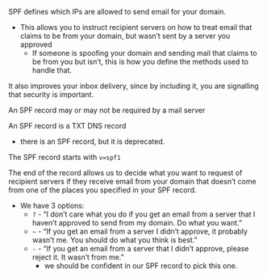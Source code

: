 
SPF defines which IPs are allowed to send email for your domain.
- This allows you to instruct recipient servers on how to treat email that claims to be from your domain, but wasn’t sent by a server you approved 
    - If someone is spoofing your domain and sending mail that claims to be from you but isn’t, this is how you define the methods used to handle that.

It also improves your inbox delivery, since by including it, you are signalling that security is important.

An SPF record may or may not be required by a mail server

An SPF record is a TXT DNS record
- there is an SPF record, but it is deprecated.

The SPF record starts with `v=spf1`

The end of the record allows us to decide what you want to request of recipient servers if they receive email from your domain that doesn’t come from one of the places you specified in your SPF record.
- We have 3 options:
    - `?` - “I don’t care what you do if you get an email from a server that I haven’t approved to send from my domain. Do what you want.”
    - `~` - “If you get an email from a server I didn’t approve, it probably wasn’t me. You should do what you think is best.”
    - `-` - “If you get an email from a server that I didn’t approve, please reject it. It wasn’t from me.”
        - we should be confident in our SPF record to pick this one.
